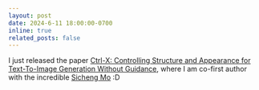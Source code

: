 ```yaml
---
layout: post
date: 2024-6-11 18:00:00-0700
inline: true
related_posts: false
---
```


I just released the paper [Ctrl-X: Controlling Structure and Appearance for Text-To-Image Generation Without Guidance](https://genforce.github.io/ctrl-x/), where I am co-first author with the incredible [Sicheng Mo](https://sichengmo.github.io/) :D